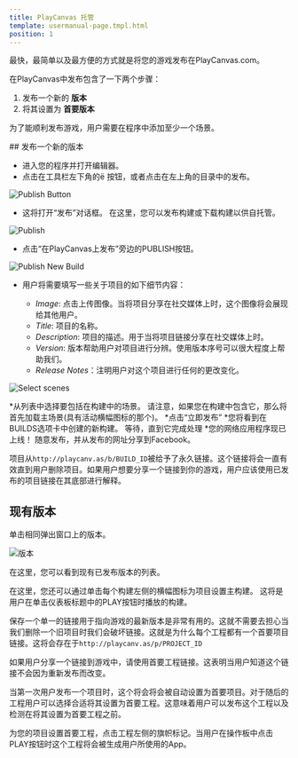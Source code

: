 ```yaml
---
title: PlayCanvas 托管
template: usermanual-page.tmpl.html
position: 1
---
```


最快，最简单以及最方便的方式就是将您的游戏发布在PlayCanvas.com。

在PlayCanvas中发布包含了一下两个步骤：

1. 发布一个新的 **版本**
2. 将其设置为 **首要版本**

为了能顺利发布游戏，用户需要在程序中添加至少一个场景。

## 发布一个新的版本

* 进入您的程序并打开编辑器。
* 点击在工具栏左下角的<span class="pc-icon" style="font-size">&#57911;</span> 按钮，或者点击在左上角的目录中的发布。

![Publish Button][1]

* 这将打开“发布”对话框。 在这里，您可以发布构建或下载构建以供自托管。

![Publish][2]

* 点击“在PlayCanvas上发布”旁边的PUBLISH按钮。

![Publish New Build][3]

* 用户将需要填写一些关于项目的如下细节内容：

  * *Image*: 点击上传图像。当将项目分享在社交媒体上时，这个图像将会展现给其他用户。
  * *Title*: 项目的名称。
  * *Description*: 项目的描述。用于当将项目链接分享在社交媒体上时。
  * *Version*:   版本帮助用户对项目进行分辨。使用版本序号可以很大程度上帮助我们。
  * *Release Notes*：注明用户对这个项目进行任何的更改变化。

![Select scenes][4]

*从列表中选择要包括在构建中的场景。 请注意，如果您在构建中包含它，那么将首先加载主场景(具有活动横幅图标的那个)。
*点击“立即发布”
*您将看到在BUILDS选项卡中创建的新构建。 等待，直到它完成处理
*您的网络应用程序现已上线！ 随意发布，并从发布的网址分享到Facebook。

项目从`http://playcanv.as/b/BUILD_ID`被给予了永久链接。这个链接将会一直有效直到用户删除项目。如果用户想要分享一个链接到你的游戏，用户应该使用已发布的项目链接在其底部进行解释。

## 现有版本

单击相同弹出窗口上的版本。

![版本][5]

在这里，您可以看到现有已发布版本的列表。

在这里，您还可以通过单击每个构建左侧的横幅图标为项目设置主构建。 这将是用户在单击仪表板标题中的PLAY按钮时播放的构建。

保存一个单一的链接用于指向游戏的最新版本是非常有用的。这就不需要去担心当我们删除一个旧项目时我们会破坏链接。这就是为什么每个工程都有一个首要项目链接。这将会存在于`http://playcanv.as/p/PROJECT_ID`

<div class="alert alert-info">
如果用户分享一个链接到游戏中，请使用首要工程链接。这表明当用户知道这个链接不会因为重新发布而改变。
</div>

当第一次用户发布一个项目时，这个将会将会被自动设置为首要项目。对于随后的工程用户可以选择合适将其设置为首要工程。这意味着用户可以发布这个工程以及检测在将其设置为首要工程之前。

为您的项目设置首要工程，点击工程左侧的旗帜标记。当用户在操作板中点击PLAY按钮时这个工程将会被生成用户所使用的App。

[1]: /images/user-manual/editor/publishing-toolbar.jpg
[2]: /images/user-manual/editor/publishing.jpg
[3]: /images/user-manual/editor/publishing-new-top.jpg
[4]: /images/user-manual/editor/publishing-new-bottom.jpg
[5]: /images/user-manual/publishing/web/builds.jpg

